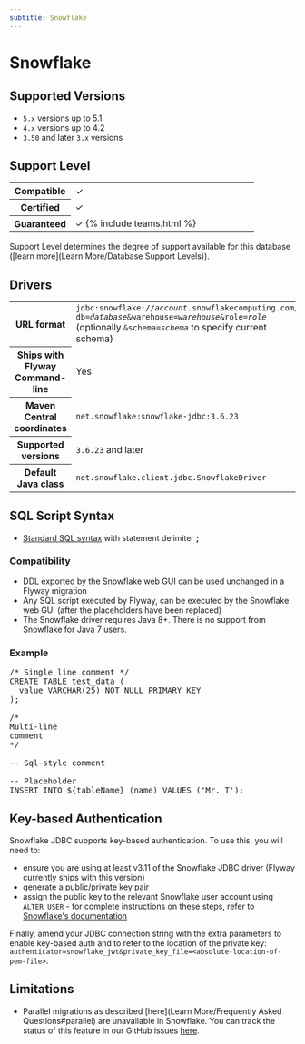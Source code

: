```yaml
---
subtitle: Snowflake
---
```

# Snowflake

## Supported Versions

- `5.x` versions up to 5.1
- `4.x` versions up to 4.2
- `3.50` and later `3.x` versions

## Support Level

<table class="table">
    <tr>
        <th width="25%">Compatible</th>
        <td>&#10003;</td>
    </tr>
    <tr>
        <th width="25%">Certified</th>
        <td>&#10003;</td>
    </tr>
    <tr>
        <th width="25%">Guaranteed</th>
        <td>&#10003; {% include teams.html %}</td>
    </tr>
</table>

Support Level determines the degree of support available for this database ([learn more](Learn More/Database Support Levels)).

## Drivers

<table class="table">
<tr>
<th>URL format</th>
<td><code>jdbc:snowflake://<i>account</i>.snowflakecomputing.com/?db=<i>database</i>&warehouse=<i>warehouse</i>&role=<i>role</i></code>
(optionally <code>&schema=<i>schema</i></code> to specify current schema)</td>
</tr>
<tr>
<th>Ships with Flyway Command-line</th>
<td>Yes</td>
</tr>
<tr>
<th>Maven Central coordinates</th>
<td><code>net.snowflake:snowflake-jdbc:3.6.23</code></td>
</tr>
<tr>
<th>Supported versions</th>
<td><code>3.6.23</code> and later</td>
</tr>
<tr>
<th>Default Java class</th>
<td><code>net.snowflake.client.jdbc.SnowflakeDriver</code></td>
</tr>
</table>

## SQL Script Syntax

- [Standard SQL syntax](Concepts/migrations#syntax) with statement delimiter **;**

### Compatibility

- DDL exported by the Snowflake web GUI can be used unchanged in a Flyway migration
- Any SQL script executed by Flyway, can be executed by the Snowflake web GUI (after the placeholders have been replaced)
- The Snowflake driver requires Java 8+. There is no support from Snowflake for Java 7 users.

### Example

<pre class="prettyprint">/* Single line comment */
CREATE TABLE test_data (
  value VARCHAR(25) NOT NULL PRIMARY KEY
);

/*
Multi-line
comment
*/

-- Sql-style comment

-- Placeholder
INSERT INTO ${tableName} (name) VALUES ('Mr. T');
</pre>

## Key-based Authentication

Snowflake JDBC supports key-based authentication. To use this, you will need to:

- ensure you are using at least v3.11 of the Snowflake JDBC driver (Flyway currently ships with this version)
- generate a public/private key pair
- assign the public key to the relevant Snowflake user account using <code>ALTER USER</code> - for complete
instructions on these steps, refer to [Snowflake's documentation](https://docs.snowflake.net/manuals/user-guide/jdbc-configure.html#using-key-pair-authentication)

Finally, amend your JDBC connection string with the extra parameters to enable key-based auth and to refer to the
location of the private key:
<code>authenticator=snowflake_jwt&private_key_file=&lt;absolute-location-of-pem-file&gt;</code>.


## Limitations

- Parallel migrations as described [here](Learn More/Frequently Asked Questions#parallel) are unavailable in Snowflake. You can track the status of this feature in our GitHub issues [here](https://github.com/flyway/flyway/issues/3305).
